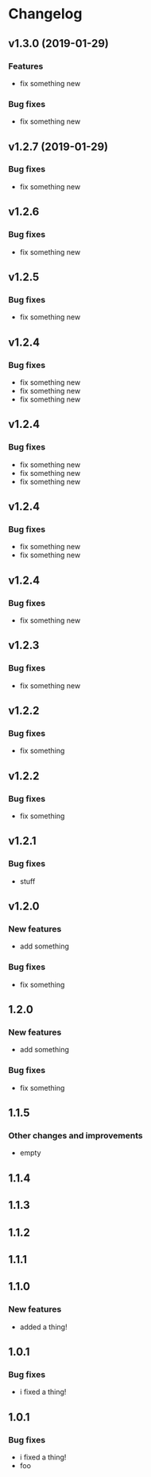 # Changelog

## v1.3.0 (2019-01-29)

### Features

 * fix something new

### Bug fixes

 * fix something new

## v1.2.7 (2019-01-29)

### Bug fixes

 * fix something new

## v1.2.6

### Bug fixes

 * fix something new

## v1.2.5

### Bug fixes

 * fix something new

## v1.2.4

### Bug fixes

 * fix something new
 * fix something new
 * fix something new

## v1.2.4

### Bug fixes

 * fix something new
 * fix something new
 * fix something new

## v1.2.4

### Bug fixes

 * fix something new
 * fix something new

## v1.2.4

### Bug fixes

 * fix something new

## v1.2.3

### Bug fixes

 * fix something new

## v1.2.2

### Bug fixes

 * fix something

## v1.2.2

### Bug fixes

 * fix something

## v1.2.1

### Bug fixes

 * stuff

## v1.2.0

### New features

 * add something

### Bug fixes

 * fix something

## 1.2.0

### New features

 * add something

### Bug fixes

 * fix something

## 1.1.5

### Other changes and improvements

 * empty

## 1.1.4

## 1.1.3

## 1.1.2

## 1.1.1

## 1.1.0

### New features

 * added a thing!

## 1.0.1

### Bug fixes

 * i fixed a thing!

## 1.0.1

### Bug fixes

 * i fixed a thing!
 * foo

